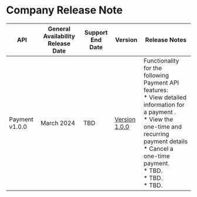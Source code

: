 # Company Release Note
| API                                                   | General Availability Release Date | Support End Date | Version        | Release Notes                                                                                                                                                                                                                                                                                                                                                                                                                                                                                                                                                                                                                                                                                                                                                                                                                                                                                                                                                                          |
|-------------------------------------------------------|-----------------------------------|------------------|----------------|----------------------------------------------------------------------------------------------------------------------------------------------------------------------------------------------------------------------------------------------------------------------------------------------------------------------------------------------------------------------------------------------------------------------------------------------------------------------------------------------------------------------------------------------------------------------------------------------------------------------------------------------------------------------------------------------------------------------------------------------------------------------------------------------------------------------------------------------------------------------------------------------------------------------------------------------------------------------------------------|
| Payment v1.0.0                                           | March 2024                     | TBD              | [Version 1.0.0](../api/?type=post&path=/v1/payments/rightTimePayment&version=api)  | Functionality for the following Payment API features: <br> *  View detailed information for a payment . <br> * View the one-time and recurring payment details <br> * Cancel a one-time payment. <br> * TBD. <br> * TBD. <br> * TBD.
